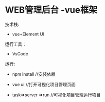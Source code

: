 # WEB管理后台 -vue框架

技术栈:

- vue+Element UI

运行工具：

- VsCode

运行:

- npm install   //安装依赖
- vue ui   //打开可视化项目管理页面

- task=>server =>run   //可视化项目管理运行项目  